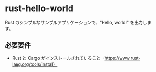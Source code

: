 # rust-hello-world
Rust のシンプルなサンプルアプリケーションで、"Hello, world!" を出力します。

## 必要要件
- Rust と Cargo がインストールされていること（https://www.rust-lang.org/tools/install）
